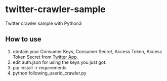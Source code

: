 # twitter-crawler-sample
Twitter crawler sample with Python3

## How to use
 1. obntain your Consumer Keys, Consumer Secret, Access Token, Access Token Secret from [Twitter App](https://apps.twitter.com).
 2. edit auth.json for using the keys you just got.
 3. pip install -r requirements
 4. python following_userid_crawler.py
